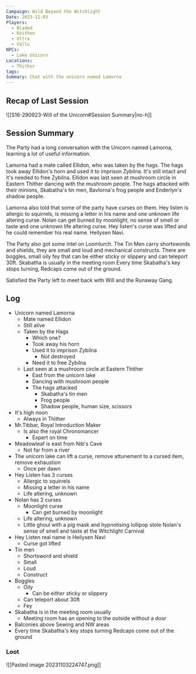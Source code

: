 ```yaml
---
Campaign: Wild Beyond the Witchlight
Date: 2023-11-03
Players:
  - Bladed
  - Keithen
  - Ultra
  - Vallu
NPCs:
  - Lake Unicorn
Locations:
  - Thither
tags: 
Summary: Chat with the unicorn named Lamorna
---
```

## Recap of Last Session
![[S16-290923-Will of the Unicorn#Session Summary|no-h]]
## Session Summary
The Party had a long conversation with the Unicorn named Lamorna, learning a lot of useful information.

Lamorna had a mate called Ellidon, who was taken by the hags. The hags took away Ellidon's horn and used it to imprison Zybilna. It's still intact and it's needed to free Zybilna.
Ellidon was last seen at mushroom circle in Eastern Thither dancing with the mushroom people. The hags attacked with their minions, Skabatha's tin men, Bavlorna's frog people and Enderlyn's shadow people.

Lamorna also told that some of the party have curses on them.
Hey listen is allergic to squirrels, is missing a letter in his name and one unknown life altering curse.
Nolan can get burned by moonlight, no sense of smell or taste and one unknown life altering curse.
Hey listen's curse was lifted and he could remember his real name. Heilysen Navi.

The Party also got some intel on Loomlurch. The Tin Men carry shortswords and shields, they are small and loud and mechanical constructs.
There are boggles, small oily fey that can be either sticky or slippery and can teleport 30ft.
Skabatha is usually in the meeting room
Every time Skabatha's key stops turning, Redcaps come out of the ground.

Satisfied the Party left to meet back with Will and the Runaway Gang.
## Log
- Unicorn named Lamorna
	- Mate named Ellidon
	- Still alive
	- Taken by the Hags
		- Which one?
		- Took away his horn
		- Used it to imprison Zybilna
			- Not destroyed
		- Need it to free Zybilna
	- Last seen at a mushroom circle at Eastern Thither
		- East from the unicorn lake
		- Dancing with mushroom people
		- The hags attacked
			- Skabatha's tin men
			- Frog people
			- Shadow people, human size, scissors 
- It's high noon
	- Always in Thither
- Mr.Tibbar, Royal Introduction Maker
	- Is also the royal Chronomancer
		- Expert on time
- Meadowleaf is east from Nib's Cave
	- Not far from a river
- The unicorn lake can lift a curse, remove attunement to a cursed item, remove exhaustion
	- Once per dawn
- Hey Listen has 3 curses
	- Allergic to squirrels
	- Missing a letter in his name
	- Life altering, unknown
- Nolan has 2 curses
	- Moonlight curse
		- Can get burned by moonlight
	- Life altering, unknown
	- Little ghoul with a pig mask and hypnotising lollipop stole Nolan's sense of smell and taste at the Witchlight Carnival
- Hey Listen real name is Heilysen Navi
	- Curse got lifted
- Tin men
	- Shortsword and shield
	- Small
	- Loud
	- Construct
- Boggles
	- Oily
		- Can be either sticky or slippery
	- Can teleport about 30ft
	- Fey
- Skabatha is in the meeting room usually
	- Meeting room has an opening to the outside without a door
- Balconies above Sewing and NW areas
- Every time Skabatha's key stops turning Redcaps come out of the ground
### Loot

![[Pasted image 20231103224747.png]]